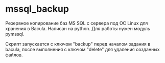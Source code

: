 # mssql_backup
Резервное копирование баз MS SQL с сервера под ОС Linux для хранения в Bacula. Написан на python.
Для работы нужен модуль pymssql.

Скрипт запускается с ключом "backup" перед началом задания в bacula, после выполнения с ключом "delete" для удаления
созданных файлов.
